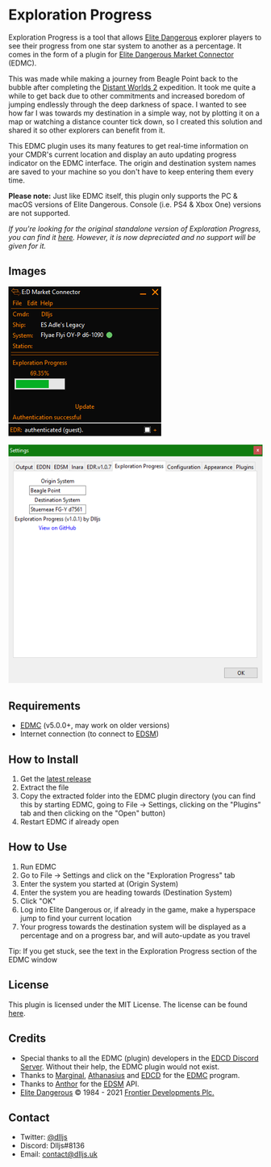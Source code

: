 # Exploration Progress

Exploration Progress is a tool that allows [Elite Dangerous](https://www.elitedangerous.com/) explorer players to see their progress from one star system to another as a percentage. It comes in the form of a plugin for [Elite Dangerous Market Connector](https://github.com/EDCD/EDMarketConnector) (EDMC).

This was made while making a journey from Beagle Point back to the bubble after completing the [Distant Worlds 2](https://dw2expedition.wixsite.com/home) expedition. It took me quite a while to get back due to other commitments and increased boredom of jumping endlessly through the deep darkness of space. I wanted to see how far I was towards my destination in a simple way, not by plotting it on a map or watching a distance counter tick down, so I created this solution and shared it so other explorers can benefit from it.

This EDMC plugin uses its many features to get real-time information on your CMDR's current location and display an auto updating progress indicator on the EDMC interface. The origin and destination system names are saved to your machine so you don't have to keep entering them every time.

**Please note:** Just like EDMC itself, this plugin only supports the PC & macOS versions of Elite Dangerous. Console (i.e. PS4 & Xbox One) versions are not supported.

*If you're looking for the original standalone version of Exploration Progress, you can find it [here](https://github.com/DlljsCodes/exploration-progress-standalone). However, it is now depreciated and no support will be given for it.*

## Images

![Main Window Screenshot](img/main_scrshot.png)

![Settings Window Screenshot](img/settings_scrshot.png)

## Requirements
* [EDMC](https://github.com/EDCD/EDMarketConnector) (v5.0.0+, may work on older versions)
* Internet connection (to connect to [EDSM](https://www.edsm.net/))

## How to Install
1. Get the [latest release](https://github.com/DlljsCodes/exploration-progress/releases/latest)
1. Extract the file
1. Copy the extracted folder into the EDMC plugin directory (you can find this by starting EDMC, going to File -> Settings, clicking on the "Plugins" tab and then clicking on the "Open" button)
1. Restart EDMC if already open

## How to Use
1. Run EDMC
1. Go to File -> Settings and click on the "Exploration Progress" tab
1. Enter the system you started at (Origin System)
1. Enter the system you are heading towards (Destination System)
1. Click "OK"
1. Log into Elite Dangerous or, if already in the game, make a hyperspace jump to find your current location
1. Your progress towards the destination system will be displayed as a percentage and on a progress bar, and will auto-update as you travel

Tip: If you get stuck, see the text in the Exploration Progress section of the EDMC window

## License

This plugin is licensed under the MIT License. The license can be found [here](/LICENSE).

## Credits

* Special thanks to all the EDMC (plugin) developers in the [EDCD Discord Server](https://discord.gg/zQjjutY). Without their help, the EDMC plugin would not exist.
* Thanks to [Marginal](https://github.com/Marginal), [Athanasius](https://github.com/Athanasius) and [EDCD](https://github.com/EDCD) for the [EDMC](https://github.com/EDCD/EDMarketConnector) program.
* Thanks to [Anthor](https://github.com/AnthorNet) for the [EDSM](https://www.edsm.net/) API.
* [Elite Dangerous](https://www.elitedangerous.com/) © 1984 - 2021 [Frontier Developments Plc.](https://www.frontier.co.uk/)

## Contact

* Twitter: [@dlljs](https://twitter.com/dlljs)
* Discord: Dlljs#8136
* Email: [contact@dlljs.uk](mailto:contact@dlljs.uk)
